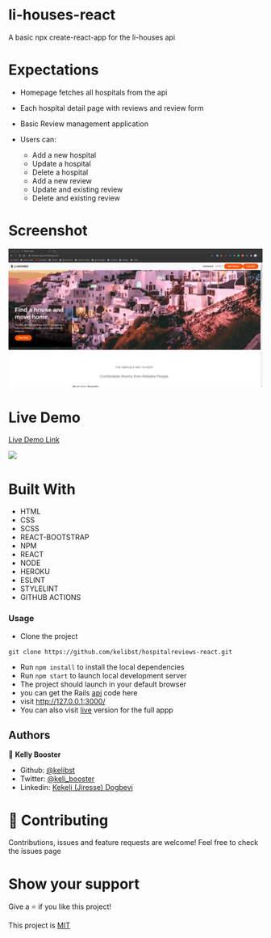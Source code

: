 # li-houses-react
A basic npx create-react-app for the li-houses api



# Expectations
- Homepage fetches all hospitals from the api
- Each hospital detail page with reviews and review form 

- Basic Review management application
- Users can:
    - Add a new hospital
    - Update a hospital
    - Delete a hospital
    - Add a new review
    - Update and existing review
    - Delete and existing review

# Screenshot
![Screenshot](./screenshot.gif)

# Live Demo
[Live Demo Link](https://li-houses-react.herokuapp.com/) 

[![](screenshot.png)](https://www.loom.com/share/77ad47b927854afab0ef9d348ca6c8e4) 

# Built With

- HTML 
- CSS
- SCSS
- REACT-BOOTSTRAP
- NPM
- REACT
- NODE
- HEROKU
- ESLINT
- STYLELINT
- GITHUB ACTIONS

### Usage
- Clone the project 
```
git clone https://github.com/kelibst/hospitalreviews-react.git
```
- Run `npm install` to install the local dependencies
- Run `npm start` to launch local development server
- The project should launch in your default browser
- you can get the Rails [api](https://github.com/kelibst/review_manager) code here
- visit http://127.0.0.1:3000/
- You can also visit [live](https://hospitalreviews-react.herokuapp.com/) version for the full appp


## Authors

👤 **Kelly Booster**

- Github: [@kelibst](https://github.com/kelibst)
- Twitter: [@keli_booster](https://twitter.com/keli_booster)
- Linkedin: [Kekeli (Jiresse) Dogbevi
](https://www.linkedin.com/in/kekeli-dogbevi-jiresse/)


# 🤝 Contributing
Contributions, issues and feature requests are welcome!
Feel free to check the issues page

# Show your support
Give a ⭐️ if you like this project!

This project is [MIT](lic.url)